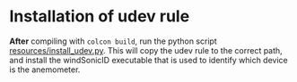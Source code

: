 # Installation of udev rule

**After** compiling with `colcon build`, run the python script [resources/install_udev.py](resources/install_udev.py). This will copy the udev rule to the correct path, and install the windSonicID executable that is used to identify which device is the anemometer.